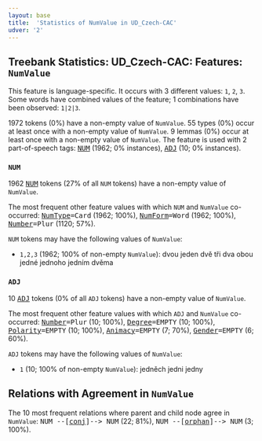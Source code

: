 ```yaml
---
layout: base
title:  'Statistics of NumValue in UD_Czech-CAC'
udver: '2'
---
```


## Treebank Statistics: UD_Czech-CAC: Features: `NumValue`

This feature is language-specific.
It occurs with 3 different values: `1`, `2`, `3`.
Some words have combined values of the feature; 1 combinations have been observed: `1|2|3`.

1972 tokens (0%) have a non-empty value of `NumValue`.
55 types (0%) occur at least once with a non-empty value of `NumValue`.
9 lemmas (0%) occur at least once with a non-empty value of `NumValue`.
The feature is used with 2 part-of-speech tags: <tt><a href="cs_cac-pos-NUM.html">NUM</a></tt> (1962; 0% instances), <tt><a href="cs_cac-pos-ADJ.html">ADJ</a></tt> (10; 0% instances).

### `NUM`

1962 <tt><a href="cs_cac-pos-NUM.html">NUM</a></tt> tokens (27% of all `NUM` tokens) have a non-empty value of `NumValue`.

The most frequent other feature values with which `NUM` and `NumValue` co-occurred: <tt><a href="cs_cac-feat-NumType.html">NumType</a></tt><tt>=Card</tt> (1962; 100%), <tt><a href="cs_cac-feat-NumForm.html">NumForm</a></tt><tt>=Word</tt> (1962; 100%), <tt><a href="cs_cac-feat-Number.html">Number</a></tt><tt>=Plur</tt> (1120; 57%).

`NUM` tokens may have the following values of `NumValue`:

* `1,2,3` (1962; 100% of non-empty `NumValue`): dvou jeden dvě tři dva obou jedné jednoho jedním dvěma

### `ADJ`

10 <tt><a href="cs_cac-pos-ADJ.html">ADJ</a></tt> tokens (0% of all `ADJ` tokens) have a non-empty value of `NumValue`.

The most frequent other feature values with which `ADJ` and `NumValue` co-occurred: <tt><a href="cs_cac-feat-Number.html">Number</a></tt><tt>=Plur</tt> (10; 100%), <tt><a href="cs_cac-feat-Degree.html">Degree</a></tt><tt>=EMPTY</tt> (10; 100%), <tt><a href="cs_cac-feat-Polarity.html">Polarity</a></tt><tt>=EMPTY</tt> (10; 100%), <tt><a href="cs_cac-feat-Animacy.html">Animacy</a></tt><tt>=EMPTY</tt> (7; 70%), <tt><a href="cs_cac-feat-Gender.html">Gender</a></tt><tt>=EMPTY</tt> (6; 60%).

`ADJ` tokens may have the following values of `NumValue`:

* `1` (10; 100% of non-empty `NumValue`): jedněch jedni jedny

## Relations with Agreement in `NumValue`

The 10 most frequent relations where parent and child node agree in `NumValue`:
<tt>NUM --[<tt><a href="cs_cac-dep-conj.html">conj</a></tt>]--> NUM</tt> (22; 81%),
<tt>NUM --[<tt><a href="cs_cac-dep-orphan.html">orphan</a></tt>]--> NUM</tt> (3; 100%).

